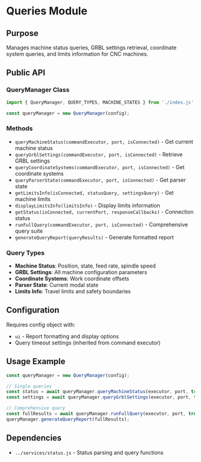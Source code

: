 # Queries Module

## Purpose
Manages machine status queries, GRBL settings retrieval, coordinate system queries, and limits information for CNC machines.

## Public API

### QueryManager Class
```javascript
import { QueryManager, QUERY_TYPES, MACHINE_STATES } from './index.js';

const queryManager = new QueryManager(config);
```

### Methods
- `queryMachineStatus(commandExecutor, port, isConnected)` - Get current machine status
- `queryGrblSettings(commandExecutor, port, isConnected)` - Retrieve GRBL settings
- `queryCoordinateSystems(commandExecutor, port, isConnected)` - Get coordinate systems
- `queryParserState(commandExecutor, port, isConnected)` - Get parser state
- `getLimitsInfo(isConnected, statusQuery, settingsQuery)` - Get machine limits
- `displayLimitsInfo(limitsInfo)` - Display limits information
- `getStatus(isConnected, currentPort, responseCallbacks)` - Connection status
- `runFullQuery(commandExecutor, port, isConnected)` - Comprehensive query suite
- `generateQueryReport(queryResults)` - Generate formatted report

### Query Types
- **Machine Status**: Position, state, feed rate, spindle speed
- **GRBL Settings**: All machine configuration parameters
- **Coordinate Systems**: Work coordinate offsets
- **Parser State**: Current modal state
- **Limits Info**: Travel limits and safety boundaries

## Configuration
Requires config object with:
- `ui` - Report formatting and display options
- Query timeout settings (inherited from command executor)

## Usage Example
```javascript
const queryManager = new QueryManager(config);

// Single queries
const status = await queryManager.queryMachineStatus(executor, port, true);
const settings = await queryManager.queryGrblSettings(executor, port, true);

// Comprehensive query
const fullResults = await queryManager.runFullQuery(executor, port, true);
queryManager.generateQueryReport(fullResults);
```

## Dependencies
- `../services/status.js` - Status parsing and query functions